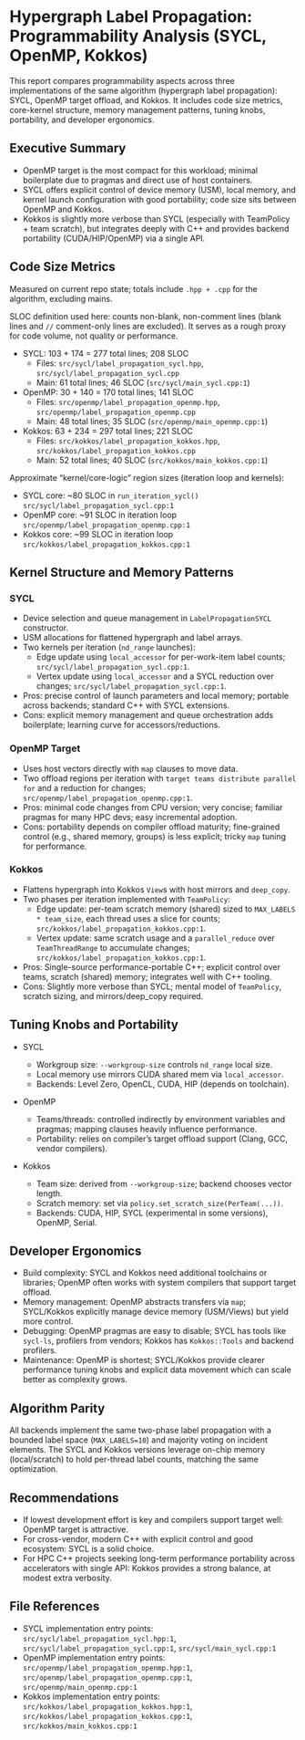 # Hypergraph Label Propagation: Programmability Analysis (SYCL, OpenMP, Kokkos)

This report compares programmability aspects across three implementations of the same algorithm (hypergraph label propagation): SYCL, OpenMP target offload, and Kokkos. It includes code size metrics, core-kernel structure, memory management patterns, tuning knobs, portability, and developer ergonomics.

## Executive Summary

- OpenMP target is the most compact for this workload; minimal boilerplate due to pragmas and direct use of host containers.
- SYCL offers explicit control of device memory (USM), local memory, and kernel launch configuration with good portability; code size sits between OpenMP and Kokkos.
- Kokkos is slightly more verbose than SYCL (especially with TeamPolicy + team scratch), but integrates deeply with C++ and provides backend portability (CUDA/HIP/OpenMP) via a single API.

## Code Size Metrics

Measured on current repo state; totals include `.hpp + .cpp` for the algorithm, excluding mains.

SLOC definition used here: counts non-blank, non-comment lines (blank lines and `//` comment-only lines are excluded). It serves as a rough proxy for code volume, not quality or performance.

- SYCL: 103 + 174 = 277 total lines; 208 SLOC
  - Files: `src/sycl/label_propagation_sycl.hpp`, `src/sycl/label_propagation_sycl.cpp`
  - Main: 61 total lines; 46 SLOC (`src/sycl/main_sycl.cpp:1`)
- OpenMP: 30 + 140 = 170 total lines; 141 SLOC
  - Files: `src/openmp/label_propagation_openmp.hpp`, `src/openmp/label_propagation_openmp.cpp`
  - Main: 48 total lines; 35 SLOC (`src/openmp/main_openmp.cpp:1`)
- Kokkos: 63 + 234 = 297 total lines; 221 SLOC
  - Files: `src/kokkos/label_propagation_kokkos.hpp`, `src/kokkos/label_propagation_kokkos.cpp`
  - Main: 52 total lines; 40 SLOC (`src/kokkos/main_kokkos.cpp:1`)

Approximate “kernel/core-logic” region sizes (iteration loop and kernels):
- SYCL core: ~80 SLOC in `run_iteration_sycl()` `src/sycl/label_propagation_sycl.cpp:1`
- OpenMP core: ~91 SLOC in iteration loop `src/openmp/label_propagation_openmp.cpp:1`
- Kokkos core: ~99 SLOC in iteration loop `src/kokkos/label_propagation_kokkos.cpp:1`

## Kernel Structure and Memory Patterns

### SYCL
- Device selection and queue management in `LabelPropagationSYCL` constructor.
- USM allocations for flattened hypergraph and label arrays.
- Two kernels per iteration (`nd_range` launches):
  - Edge update using `local_accessor` for per-work-item label counts; `src/sycl/label_propagation_sycl.cpp:1`.
  - Vertex update using `local_accessor` and a SYCL reduction over changes; `src/sycl/label_propagation_sycl.cpp:1`.
- Pros: precise control of launch parameters and local memory; portable across backends; standard C++ with SYCL extensions.
- Cons: explicit memory management and queue orchestration adds boilerplate; learning curve for accessors/reductions.

### OpenMP Target
- Uses host vectors directly with `map` clauses to move data.
- Two offload regions per iteration with `target teams distribute parallel for` and a reduction for changes; `src/openmp/label_propagation_openmp.cpp:1`.
- Pros: minimal code changes from CPU version; very concise; familiar pragmas for many HPC devs; easy incremental adoption.
- Cons: portability depends on compiler offload maturity; fine-grained control (e.g., shared memory, groups) is less explicit; tricky `map` tuning for performance.

### Kokkos
- Flattens hypergraph into Kokkos `View`s with host mirrors and `deep_copy`.
- Two phases per iteration implemented with `TeamPolicy`:
  - Edge update: per-team scratch memory (shared) sized to `MAX_LABELS * team_size`, each thread uses a slice for counts; `src/kokkos/label_propagation_kokkos.cpp:1`.
  - Vertex update: same scratch usage and a `parallel_reduce` over `TeamThreadRange` to accumulate changes; `src/kokkos/label_propagation_kokkos.cpp:1`.
- Pros: Single-source performance-portable C++; explicit control over teams, scratch (shared) memory; integrates well with C++ tooling.
- Cons: Slightly more verbose than SYCL; mental model of `TeamPolicy`, scratch sizing, and mirrors/deep_copy required.

## Tuning Knobs and Portability

- SYCL
  - Workgroup size: `--workgroup-size` controls `nd_range` local size.
  - Local memory use mirrors CUDA shared mem via `local_accessor`.
  - Backends: Level Zero, OpenCL, CUDA, HIP (depends on toolchain).

- OpenMP
  - Teams/threads: controlled indirectly by environment variables and pragmas; mapping clauses heavily influence performance.
  - Portability: relies on compiler’s target offload support (Clang, GCC, vendor compilers).

- Kokkos
  - Team size: derived from `--workgroup-size`; backend chooses vector length.
  - Scratch memory: set via `policy.set_scratch_size(PerTeam(...))`.
  - Backends: CUDA, HIP, SYCL (experimental in some versions), OpenMP, Serial.

## Developer Ergonomics

- Build complexity: SYCL and Kokkos need additional toolchains or libraries; OpenMP often works with system compilers that support target offload.
- Memory management: OpenMP abstracts transfers via `map`; SYCL/Kokkos explicitly manage device memory (USM/Views) but yield more control.
- Debugging: OpenMP pragmas are easy to disable; SYCL has tools like `sycl-ls`, profilers from vendors; Kokkos has `Kokkos::Tools` and backend profilers.
- Maintenance: OpenMP is shortest; SYCL/Kokkos provide clearer performance tuning knobs and explicit data movement which can scale better as complexity grows.

## Algorithm Parity

All backends implement the same two-phase label propagation with a bounded label space (`MAX_LABELS=10`) and majority voting on incident elements. The SYCL and Kokkos versions leverage on-chip memory (local/scratch) to hold per-thread label counts, matching the same optimization.

## Recommendations

- If lowest development effort is key and compilers support target well: OpenMP target is attractive.
- For cross-vendor, modern C++ with explicit control and good ecosystem: SYCL is a solid choice.
- For HPC C++ projects seeking long-term performance portability across accelerators with single API: Kokkos provides a strong balance, at modest extra verbosity.

## File References

- SYCL implementation entry points: `src/sycl/label_propagation_sycl.hpp:1`, `src/sycl/label_propagation_sycl.cpp:1`, `src/sycl/main_sycl.cpp:1`
- OpenMP implementation entry points: `src/openmp/label_propagation_openmp.hpp:1`, `src/openmp/label_propagation_openmp.cpp:1`, `src/openmp/main_openmp.cpp:1`
- Kokkos implementation entry points: `src/kokkos/label_propagation_kokkos.hpp:1`, `src/kokkos/label_propagation_kokkos.cpp:1`, `src/kokkos/main_kokkos.cpp:1`
